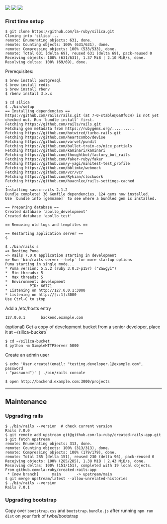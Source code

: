 
![](https://img.shields.io/github/stars/la-ruby/silica.svg) ![](https://img.shields.io/github/forks/la-ruby/silica.svg) ![](https://img.shields.io/github/issues/la-ruby/silica.svg)



### First time setup

```
$ git clone https://github.com/la-ruby/silica.git
Cloning into 'silica'...
remote: Enumerating objects: 631, done.
remote: Counting objects: 100% (631/631), done.
remote: Compressing objects: 100% (533/533), done.
remote: Total 631 (delta 69), reused 631 (delta 69), pack-reused 0
Receiving objects: 100% (631/631), 1.37 MiB | 2.10 MiB/s, done.
Resolving deltas: 100% (69/69), done.
```




Prerequisites:

```
$ brew install postgresql
$ brew install redis
$ brew install rbenv
$ rbenv install 3.x.x
```


```
$ cd silica
$ ./bin/setup
== Installing dependencies ==
https://github.com/rails/rails.git (at 7-0-stable@6a0f6c4) is not yet checked out. Run `bundle install` first.
Fetching https://github.com/rails/rails.git
Fetching gem metadata from https://rubygems.org/..........
Fetching https://github.com/hotwired/turbo-rails.git
Fetching https://github.com/heartcombo/devise
Fetching https://github.com/varvet/pundit
Fetching https://github.com/bullet-train-co/nice_partials
Fetching https://github.com/kaminari/kaminari
Fetching https://github.com/thoughtbot/factory_bot_rails
Fetching https://github.com/faker-ruby/faker
Fetching https://github.com/y-yagi/minitest-test_profile
Fetching https://github.com/bblimke/webmock
Fetching https://github.com/vcr/vcr
Fetching https://github.com/Rykian/clockwork
Fetching https://github.com/huacnlee/rails-settings-cached
...
Installing sassc-rails 2.1.2
Bundle complete! 36 Gemfile dependencies, 124 gems now installed.
Use `bundle info [gemname]` to see where a bundled gem is installed.

== Preparing database ==
Created database 'apollo_development'
Created database 'apollo_test'

== Removing old logs and tempfiles ==

== Restarting application server ==
$ 
```


```
$ ./bin/rails s
=> Booting Puma
=> Rails 7.0.0 application starting in development 
=> Run `bin/rails server --help` for more startup options
Puma starting in single mode...
* Puma version: 5.5.2 (ruby 3.0.3-p157) ("Zawgyi")
*  Min threads: 5
*  Max threads: 5
*  Environment: development
*          PID: 66771
* Listening on http://127.0.0.1:3000
* Listening on http://[::1]:3000
Use Ctrl-C to stop
```




Add a /etc/hosts entry

```
127.0.0.1       backend.example.com
```


(optional) Get a copy of development bucket from a senior developer, place it at ~/silica-bucket/

```
$ cd ~/silica-bucket
$ python -m SimpleHTTPServer 5000
```


Create an admin user

```
$ echo 'User.create!(email: "testing.developer.1@example.com", password
: "password")' | ./bin/rails console
```


```
$ open http://backend.example.com:3000/projects

```


___


## Maintenance

### Upgrading rails

```
$ ./bin/rails --version  # check current version
Rails 7.0.0
$ git remote add upstream git@github.com:la-ruby/created-rails-app.git
$ git fetch upstream
remote: Enumerating objects: 313, done.
remote: Counting objects: 100% (313/313), done.
remote: Compressing objects: 100% (179/179), done.
remote: Total 285 (delta 151), reused 230 (delta 96), pack-reused 0
Receiving objects: 100% (285/285), 1.38 MiB | 2.43 MiB/s, done.
Resolving deltas: 100% (151/151), completed with 19 local objects.
From github.com:la-ruby/created-rails-app
 * [new branch]      main       -> upstream/main
$ git merge upstream/latest --allow-unrelated-histories
$ ./bin/rails --version
Rails 7.0.1
```

### Upgrading bootstrap

Copy over `bootstrap.css` and `bootstrap.bundle.js` after running `npm run dist` on your fork of twbs/bootstrap





